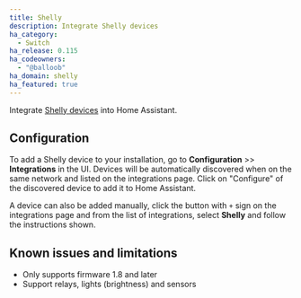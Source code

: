 ```yaml
---
title: Shelly
description: Integrate Shelly devices
ha_category:
  - Switch
ha_release: 0.115
ha_codeowners:
  - "@balloob"
ha_domain: shelly
ha_featured: true
---
```


Integrate [Shelly devices](https://shelly.cloud) into Home Assistant.

## Configuration

To add a Shelly device to your installation, go to **Configuration** >> **Integrations** in the UI. Devices will be automatically discovered when on the same network and listed on the integrations page. Click on "Configure" of the discovered device to add it to Home Assistant.

A device can also be added manually, click the button with `+` sign on the integrations page and from the list of integrations, select **Shelly** and follow the instructions shown.

## Known issues and limitations

- Only supports firmware 1.8 and later
- Support relays, lights (brightness) and sensors

